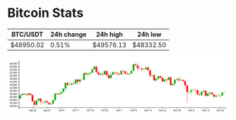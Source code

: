 # Bitcoin Stats

BTC/USDT|24h change|24h high|24h low|
|---|---|---|---|
|$48950.02|0.51%|$49576.13|$48332.50|

<img src="./chart.svg">
